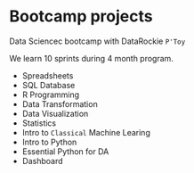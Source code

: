 # Bootcamp projects

Data Sciencec bootcamp with DataRockie `P'Toy`

We learn 10 sprints during 4 month program.

- Spreadsheets
- SQL Database
- R Programming
- Data Transformation
- Data Visualization
- Statistics
- Intro to `Classical` Machine Learing
- Intro to Python
- Essential Python for DA
- Dashboard
